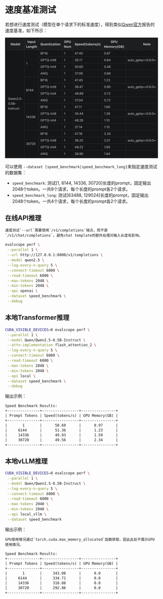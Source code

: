 # 速度基准测试

若想进行速度测试（模型在单个请求下的标准速度），得到类似[Qwen官方](https://qwen.readthedocs.io/en/latest/benchmark/speed_benchmark.html)报告的速度基准，如下所示：

![image](./images/qwen_speed_benchmark.png)

可以使用 `--dataset [speed_benchmark|speed_benchmark_long]`来指定速度测试的数据集：

- `speed_benchmark`: 测试[1, 6144, 14336, 30720]长度的prompt，固定输出2048个token。一共8个请求，每个长度的prompt各2个请求。
- `speed_benchmark_long`: 测试[63488, 129024]长度的prompt，固定输出2048个token。一共4个请求，每个长度的prompt各2个请求。


## 在线API推理

```{note}
速度测试`--url`需要使用`/v1/completions`端点，而不是`/v1/chat/completions`，避免chat template的额外处理对输入长度有影响。
```

```bash
evalscope perf \
 --parallel 1 \
 --url http://127.0.0.1:8000/v1/completions \
 --model qwen2.5 \
 --log-every-n-query 5 \
 --connect-timeout 6000 \
 --read-timeout 6000 \
 --max-tokens 2048 \
 --min-tokens 2048 \
 --api openai \
 --dataset speed_benchmark \
 --debug
```


## 本地Transformer推理
```bash
CUDA_VISIBLE_DEVICES=0 evalscope perf \
 --parallel 1 \
 --model Qwen/Qwen2.5-0.5B-Instruct \
 --attn-implementation flash_attention_2 \
 --log-every-n-query 5 \
 --connect-timeout 6000 \
 --read-timeout 6000 \
 --max-tokens 2048 \
 --min-tokens 2048 \
 --api local \
 --dataset speed_benchmark \
 --debug
```

输出示例：
```text
Speed Benchmark Results:
+---------------+-----------------+----------------+
| Prompt Tokens | Speed(tokens/s) | GPU Memory(GB) |
+---------------+-----------------+----------------+
|       1       |      50.69      |      0.97      |
|     6144      |      51.36      |      1.23      |
|     14336     |      49.93      |      1.59      |
|     30720     |      49.56      |      2.34      |
+---------------+-----------------+----------------+
```

## 本地vLLM推理
```bash
CUDA_VISIBLE_DEVICES=0 evalscope perf \
 --parallel 1 \
 --model Qwen/Qwen2.5-0.5B-Instruct \
 --log-every-n-query 5 \
 --connect-timeout 6000 \
 --read-timeout 6000 \
 --max-tokens 2048 \
 --min-tokens 2048 \
 --api local_vllm \
 --dataset speed_benchmark 
```

输出示例：
```{note}
GPU使用情况通过`torch.cuda.max_memory_allocated`函数获取，因此此处不展示GPU使用情况。
```
```text
Speed Benchmark Results:
+---------------+-----------------+----------------+
| Prompt Tokens | Speed(tokens/s) | GPU Memory(GB) |
+---------------+-----------------+----------------+
|       1       |     343.08      |      0.0       |
|     6144      |     334.71      |      0.0       |
|     14336     |     318.88      |      0.0       |
|     30720     |     292.86      |      0.0       |
+---------------+-----------------+----------------+
```

